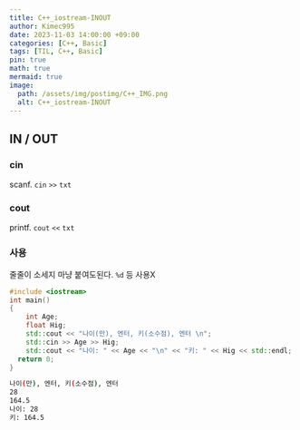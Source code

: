 ```yaml
---
title: C++_iostream-INOUT
author: Kimec995
date: 2023-11-03 14:00:00 +09:00
categories: [C++, Basic]
tags: [TIL, C++, Basic]
pin: true
math: true
mermaid: true
image: 
  path: /assets/img/postimg/C++_IMG.png
  alt: C++_iostream-INOUT
---
```

## IN / OUT
### cin
scanf. `cin` `>>` `txt`
### cout
printf. `cout` `<<` `txt`
### 사용
줄줄이 소세지 마냥 붙여도된다. `%d` 등 사용X

```c++
#include <iostream>
int main()
{
    int Age;
    float Hig;
    std::cout << "나이(만), 엔터, 키(소수점), 엔터 \n";
    std::cin >> Age >> Hig;
    std::cout << "나이: " << Age << "\n" << "키: " << Hig << std::endl;
  return 0;
}
```

```bash
나이(만), 엔터, 키(소수점), 엔터
28
164.5
나이: 28
키: 164.5
```